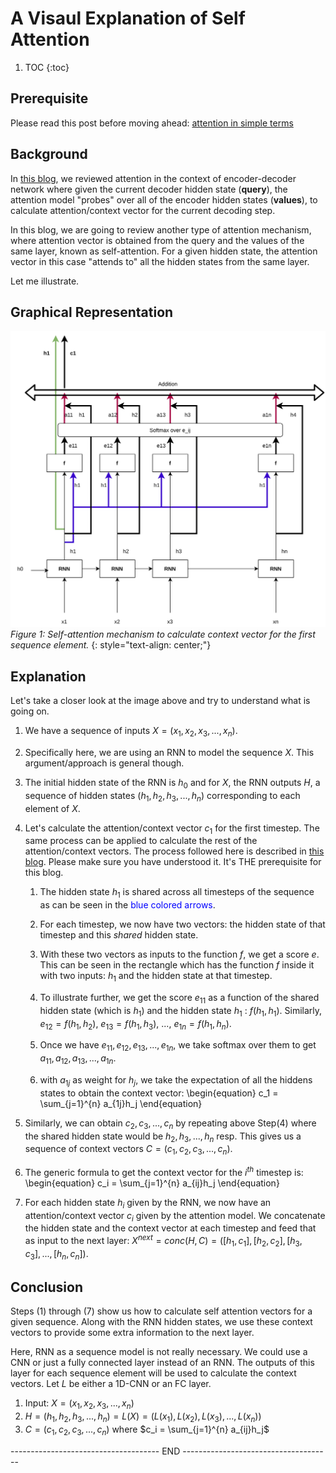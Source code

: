 # A Visaul Explanation of Self Attention 

1. TOC
{:toc}

## Prerequisite

Please read this post before moving ahead: [attention in simple terms](https://nonlocal.github.io/2020/04/07/attention.html)


## Background

In [this blog](https://nonlocal.github.io/2020/04/07/attention.html), we reviewed attention in the context of encoder-decoder network where given the current decoder hidden state (**query**), the attention model "probes" over all of the encoder hidden states (**values**), to calculate attention/context vector for the current decoding step.

In this blog, we are going to review another type of attention mechanism, where attention vector is obtained from the query and the values of the same layer, known as self-attention. For a given hidden state, the attention vector in this case "attends to" all the hidden states from the same layer.

Let me illustrate. 

## Graphical Representation

![](/images/Attention.jpg)
*Figure 1: Self-attention mechanism to calculate context vector for the first sequence element.*
{: style="text-align: center;"}


## Explanation
Let's take a closer look at the image above and try to understand what is going on.
 
1. We have a sequence of inputs $X = (x_1, x_2, x_3, ..., x_n)$.
2. Specifically here, we are using an RNN to model the sequence $X$. This argument/approach is general though.
3. The initial hidden state of the RNN is $h_0$ and for $X$, the RNN outputs $H$, a sequence of hidden states $(h_1, h_2, h_3, ..., h_n)$ corresponding to each element of $X$.
4. Let's calculate the attention/context vector $c_1$ for the first timestep. The same process can be applied to calculate the rest of the attention/context vectors. The process followed here is described in [this blog](https://nonlocal.github.io/2020/04/07/attention.html). Please make sure you have understood it. It's THE prerequisite for this blog.

    1. The hidden state $h_1$ is shared across all timesteps of the sequence as can be seen in the <span style="color:blue">blue colored arrows</span>.
    
    2. For each timestep, we now have two vectors: the hidden state of that timestep and this _shared_ hidden state.
    
    3. With these two vectors as inputs to the function $f$, we get a score $e$. This can be seen in the rectangle which has the function $f$ inside it with two inputs: $h_1$ and the hidden state at that timestep. 
    
    4. To illustrate further, we get the score $e_{11}$ as a function of the shared hidden state (which is $h_1$) and the hidden state $h_1$ : $f(h_1, h_1)$. Similarly, $e_{12} = f(h_1, h_2)$, $e_{13} = f(h_1, h_3)$, ..., $e_{1n} = f(h_1, h_n)$.
    
    5. Once we have $e_{11}, e_{12}, e_{13}, ..., e_{1n}$, we take softmax over them to get $a_{11}, a_{12}, a_{13}, ..., a_{1n}$.
    
    6. with $a_{1j}$ as weight for $h_j$, we take the expectation of all the hiddens states to obtain the context vector: 
    \begin{equation}
    c_1 = \sum_{j=1}^{n} a_{1j}h_j
    \end{equation}
5. Similarly, we can obtain $c_2, c_3, ..., c_n$ by repeating above Step(4) where the shared hidden state would be $h_2, h_3, ..., h_n$ resp. This gives us a sequence of context vectors $C = (c_1, c_2, c_3, ..., c_n)$.
6. The generic formula to get the context vector for the $i^{th}$ timestep is: 
\begin{equation}
c_i = \sum_{j=1}^{n} a_{ij}h_j
\end{equation}
7. For each hidden state $h_i$ given by the RNN, we now have an attention/context vector $c_i$ given by the attention model. We concatenate the hidden state and the context vector at each timestep and feed that as input to the next layer: $X^{next} = conc(H, C) = ([h_1, c_1], [h_2, c_2], [h_3, c_3], ..., [h_n, c_n])$.


## Conclusion

Steps (1) through (7) show us how to calculate self attention vectors for a given sequence. Along with the RNN hidden states, we use these context vectors to provide some extra information to the next layer.

Here, RNN as a sequence model is not really necessary. We could use a CNN or just a fully connected layer instead of an RNN. The outputs of this layer for each sequence element will be used to calculate the context vectors.
Let $L$ be either a 1D-CNN or an FC layer.

1. Input: $X = (x_1, x_2, x_3, ..., x_n)$
2. $H = (h_1, h_2, h_3, ..., h_n) = L(X) = (L(x_1), L(x_2), L(x_3), ..., L(x_n))$
3. $C = (c_1, c_2, c_3, ..., c_n)$ where $c_i = \sum_{j=1}^{n} a_{ij}h_j$


------------------------------------- END -------------------------------------
